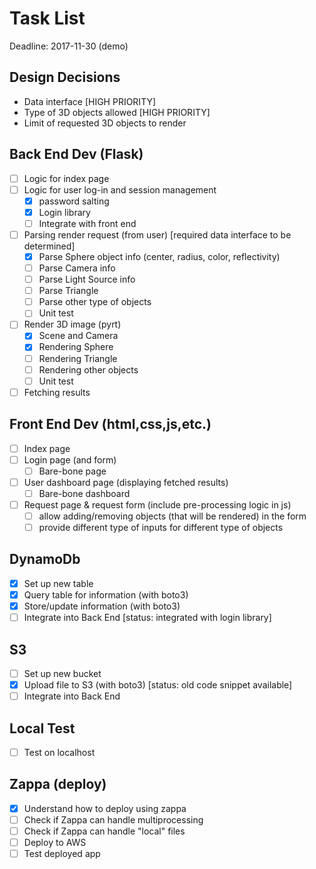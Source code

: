 # Task List

Deadline: 2017-11-30 (demo)

## Design Decisions
- Data interface [HIGH PRIORITY]
- Type of 3D objects allowed [HIGH PRIORITY]
- Limit of requested 3D objects to render

## Back End Dev (Flask)
- [ ] Logic for index page
- [ ] Logic for user log-in and session management 
	- [x] password salting
	- [x] Login library
	- [ ] Integrate with front end
- [ ] Parsing render request (from user) [required data interface to be determined]
  - [x] Parse Sphere object info (center, radius, color, reflectivity)
  - [ ] Parse Camera info
  - [ ] Parse Light Source info
  - [ ] Parse Triangle
  - [ ] Parse other type of objects
  - [ ] Unit test
- [ ] Render 3D image (pyrt)
  - [x] Scene and Camera
  - [x] Rendering Sphere
  - [ ] Rendering Triangle
  - [ ] Rendering other objects
  - [ ] Unit test
- [ ] Fetching results

## Front End Dev (html,css,js,etc.)
- [ ] Index page
- [ ] Login page (and form)
  - [ ] Bare-bone page
- [ ] User dashboard page (displaying fetched results)
  - [ ] Bare-bone dashboard
- [ ] Request page & request form (include pre-processing logic in js)
  - [ ] allow adding/removing objects (that will be rendered) in the form
  - [ ] provide different type of inputs for different type of objects

## DynamoDb
- [x] Set up new table
- [x] Query table for information (with boto3)
- [x] Store/update information (with boto3)
- [ ] Integrate into Back End [status: integrated with login library]

## S3
- [ ] Set up new bucket
- [X] Upload file to S3 (with boto3) [status: old code snippet available]
- [ ] Integrate into Back End

## Local Test
- [ ] Test on localhost

## Zappa (deploy)
- [x] Understand how to deploy using zappa
- [ ] Check if Zappa can handle multiprocessing
- [ ] Check if Zappa can handle "local" files
- [ ] Deploy to AWS
- [ ] Test deployed app
